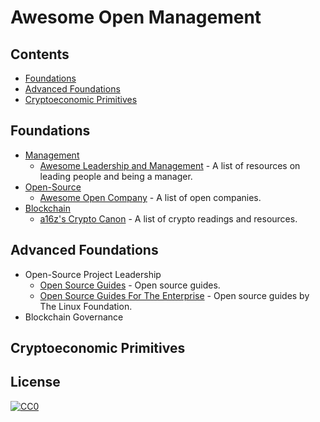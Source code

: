# Awesome Open Management
## Contents
- [Foundations](#Foundations)
- [Advanced Foundations](#advanced-foundations)
- [Cryptoeconomic Primitives](#cryptoeconomic-primitives)
## Foundations
- [Management](https://en.wikipedia.org/wiki/Management)
    - [Awesome Leadership and Management](https://github.com/LappleApple/awesome-leading-and-managing) - A list of resources on leading people and being a manager.
- [Open-Source](https://en.wikipedia.org/wiki/Open-source_model)
    - [Awesome Open Company](https://github.com/opencompany/awesome-open-company) - A list of open companies.
- [Blockchain](https://en.wikipedia.org/wiki/Blockchain)
    - [a16z's Crypto Canon](https://a16z.com/2018/02/10/crypto-readings-resources/) - A list of crypto readings and resources.
## Advanced Foundations
- Open-Source Project Leadership
    - [Open Source Guides](https://opensource.guide/) - Open source guides.
    - [Open Source Guides For The Enterprise](https://www.linuxfoundation.org/resources/open-source-guides/) - Open source guides by The Linux Foundation.
- Blockchain Governance
## Cryptoeconomic Primitives
## License

[![CC0](http://mirrors.creativecommons.org/presskit/buttons/88x31/svg/cc-zero.svg)](https://creativecommons.org/publicdomain/zero/1.0/)

